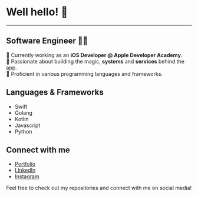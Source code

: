 # Well hello! 👋
---

## Software Engineer 👨‍💻 

📱 Currently working as an **iOS Developer @ Apple Developer Academy**.  
🌟 Passionate about building the magic, **systems** and **services** behind the app.  
🔧 Proficient in various programming languages and frameworks.  

## Languages & Frameworks
- Swift
- Golang
- Kotlin
- Javascript
- Python

## Connect with me
- [Portfolio](https://bernanda0.github.io)
- [LinkedIn](https://www.linkedin.com/in/bernanda-rai/)
- [Instagram](https://www.instagram.com/bernanda.rai/)

Feel free to check out my repositories and connect with me on social media!

<!--
**bernanda0/bernanda0** is a ✨ _special_ ✨ repository because its `README.md` (this file) appears on your GitHub profile.

Here are some ideas to get you started:

- 🔭 I’m currently working on ...
- 🌱 I’m currently learning ...
- 👯 I’m looking to collaborate on ...
- 🤔 I’m looking for help with ...
- 💬 Ask me about ...
- 📫 How to reach me: ...
- 😄 Pronouns: ...
- ⚡ Fun fact: ...
-->
